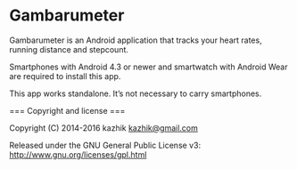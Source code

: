 Gambarumeter
======

Gambarumeter is an Android application that tracks your heart rates, running distance and stepcount.

Smartphones with Android 4.3 or newer and smartwatch with Android Wear are required to install this app.

This app works standalone. It’s not necessary to carry smartphones.

=== Copyright and license ===

Copyright (C) 2014-2016 kazhik kazhik@gmail.com

Released under the GNU General Public License v3: http://www.gnu.org/licenses/gpl.html
